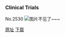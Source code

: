 ### Clinical Trials
No.2530
![图片不见了~~~](https://imgs.xkcd.com/comics/clinical_trials.png)

[原址](https://xkcd.com//2530) [下载](https://imgs.xkcd.com/comics/clinical_trials.png)

